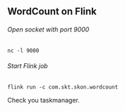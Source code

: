 ## WordCount on Flink

###### Open socket with port 9000 
```
nc -l 9000
```

###### Start Flink job
```
flink run -c com.skt.skon.wordcount 
```

Check you taskmanager.
